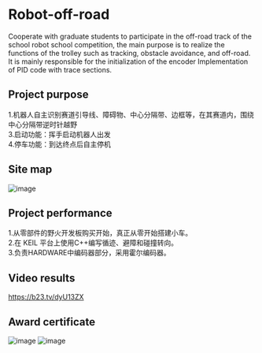 # Robot-off-road
Cooperate with graduate students to participate in the off-road track of the school robot school competition, the main purpose is to realize the functions of the trolley such as tracking, obstacle avoidance, and off-road. It is mainly responsible for the initialization of the encoder Implementation of PID code with trace sections.
## Project purpose
1.机器人自主识别赛道引导线、障碍物、中心分隔带、边框等，在其赛道内，围绕中心分隔带逆时针越野  
3.启动功能：挥手启动机器人出发  
4.停车功能：到达终点后自主停机  
## Site map
![image](https://github.com/DavidJhon2020/Robot-off-road/assets/74477314/ba4fb909-6c7b-4b51-9b5f-f0448c73a3ec)
## Project performance
1.从零部件的野火开发板购买开始，真正从零开始搭建小车。  
2.在 KEIL 平台上使用C++编写循迹、避障和碰撞转向。  
3.负责HARDWARE中编码器部分，采用霍尔编码器。  
## Video results
https://b23.tv/dyU13ZX
## Award certificate
![image](https://github.com/DavidJhon2020/Robot-off-road/assets/74477314/66215ab5-112f-4cf9-89fd-01e43974214f)
![image](https://github.com/DavidJhon2020/Robot-off-road/assets/74477314/208d180e-ffa4-4aa7-a7b0-4b821b0db188)
